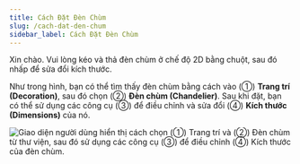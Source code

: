 ```yaml
---
title: Cách Đặt Đèn Chùm
slug: /cach-dat-den-chum
sidebar_label: Cách Đặt Đèn Chùm
---
```


Xin chào. Vui lòng kéo và thả đèn chùm ở chế độ 2D bằng chuột, sau đó nhấp để sửa đổi kích thước.

Như trong hình, bạn có thể tìm thấy đèn chùm bằng cách vào (①) **Trang trí (Decoration)**, sau đó chọn (②) **Đèn chùm (Chandelier)**. Sau khi đặt, bạn có thể sử dụng các công cụ (③) để điều chỉnh và sửa đổi (④) **Kích thước (Dimensions)** của nó.

![Giao diện người dùng hiển thị cách chọn (①) Trang trí và (②) Đèn chùm từ thư viện, sau đó sử dụng các công cụ (③) để điều chỉnh (④) Kích thước của đèn chùm.](https://storage.googleapis.com/jegavn_kb/images/a4b4ffda-648c-433a-9fdb-fab360baaf4c.png)